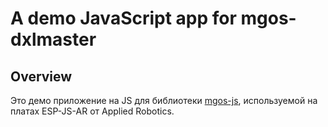 # A demo JavaScript app for mgos-dxlmaster 

## Overview

Это демо приложение на JS для библиотеки [mgos-js](https://github.com/hold3r/mgos-jsar), используемой на платах ESP-JS-AR от Applied Robotics.